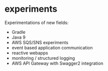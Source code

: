# experiments
Experimentations of new fields:

- Gradle
- Java 9
- AWS SQS/SNS experiments
- event based application communication
- reactive webapps
- monitoring / structured logging
- AWS API Gateway with Swagger2 integration


